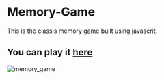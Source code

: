 # Memory-Game

This is the classis memory game built using javascrit.

## You can play it [here](https://memorygames.netlify.app/)



![memory_game](https://user-images.githubusercontent.com/63184692/120065559-7d4d3400-c08f-11eb-97ce-8763ab20862a.jpg)
